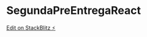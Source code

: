 # SegundaPreEntregaReact

[Edit on StackBlitz ⚡️](https://stackblitz.com/edit/stackblitz-starters-u6argz)
